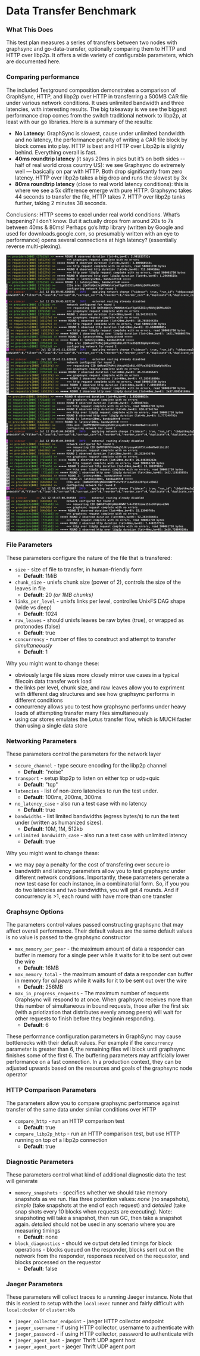 # Data Transfer Benchmark

### What This Does

This test plan measures a series of transfers between two nodes with graphsync and go-data-transfer, optionally comparing them to HTTP and HTTP over libp2p. It offers a wide variety of configurable parameters, which are documented here.

### Comparing performance

The included Testground composition demonstrates a comparison of GraphSync, HTTP, and libp2p over HTTP in transferring a 500MB CAR file under various network conditions. It uses unlimited bandwidth and three latencies, with interesting results. The big takeaway is we see the biggest performance drop comes from the switch traditional network to libp2p, at least with our go libraries. Here is a summary of the results:

- **No Latency**: GraphSync is slowest, cause under unlimited bandwidth and no latency, the performance penalty of writing a CAR file block by block comes into play. HTTP is best and HTTP over Libp2p is slightly behind. Everything overall is fast.
- **40ms roundtrip latency** (it says 20ms in pics but it’s on both sides -- half of real world cross country US): we see Graphsync do extremely well — basically on par with HTTP. Both drop significantly from zero latency. HTTP over libp2p takes a big drop and runs the slowest by 3x
- **80ms roundtrip latency** (close to real world latency conditions): this is where we see a 5x difference emerge with pure HTTP. Graphsync takes 44 seconds to transfer the file, HTTP takes 7. HTTP over libp2p tanks further, taking 2 minutes 38 seconds.

Conclusions:
HTTP seems to excel under real world conditions. What’s happening? I don’t know. But it actually drops from around 20s to 7s between 40ms & 80ms! Perhaps go’s http library (written by Google and used for downloads.google.com, so presumably written with an eye to performance) opens several connections at high latency? (essentially reverse multi-plexing).

![run 1](./run1.png) ![run 2](./run2.png)

### File Parameters

These parameters configure the nature of the file that is transfered:

- `size` - size of file to transfer, in human-friendly form 
   - **Default**: 1MiB
- `chunk_size` - unixfs chunk size (power of 2), controls the size of the leaves in file
   - **Default**: 20 *(or 1MB chunks)*
- `links_per_level` - unixfs links per level, controlles UnixFS DAG shape (wide vs deep) 
   - **Default**: 1024
- `raw_leaves` - should unixfs leaves be raw bytes (true), or wrapped as protonodes (false)
   - **Default**: true
- `concurrency` - number of files to construct and attempt to transfer *simultaneously*
   - **Default**: 1

Why you might want to change these:
- obviously large file sizes more closely mirror use cases in a typical filecoin data transfer work load
- the links per level, chunk size, and raw leaves allow you to expriment with different dag structures and see how graphsync performs in different conditions
- concurrency allows you to test how graphsync performs under heavy loads of attempting transfer many files simultaneously
- using car stores emulates the Lotus transfer flow, which is MUCH faster than using a single data store

### Networking Parameters

These parameters control the parameters for the network layer
- `secure_channel` - type secure encoding for the libp2p channel
   - **Default**: "noise"
- `transport` - setup libp2p to listen on either tcp or udp+quic
   - **Default**: "tcp"
- `latencies` - list of non-zero latencies to run the test under. 
   - **Default**: 100ms, 200ms, 300ms
- `no_latency_case` - also run a test case with no latency 
   - **Default**: true
- `bandwidths` - list limited bandwidths (egress bytes/s) to run the test under (written as humanized sizes). 
   - **Default**: 10M, 1M, 512kb
- `unlimited_bandwidth_case` - also run a test case with unlimited latency
   - **Default**: true

Why you might want to change these:
- we may pay a penalty for the cost of transfering over secure io
- bandwidth and latency parameters allow you to test graphsync under different network conditions. Importantly, these parameters generate a new test case for each instance, in a combinatorial form. So, if you you do two latencies and two bandwidths, you will get 4 rounds. And if concurrency is >1, each round with have more than one transfer

### Graphsync Options

The parameters control values passed constructing graphsync that may affect overall performance. Their default values are the same default values is no value is passed to the graphsync constructor

- `max_memory_per_peer` - the maximum amount of data a responder can buffer in memory for a single peer while it waits for it to be sent out over the wire
   - **Default**: 16MB
- `max_memory_total` - the maximum amount of data a responder can buffer in memory for *all peers* while it waits for it to be sent out over the wire
   - **Default**: 256MB
- `max_in_progress_requests` - The maximum number of requests Graphsync will respond to at once. When graphsync receives more than this number of simultaneous in bound requests, those after the first six (with a priotization that distributes evenly among peers) will wait for other requests to finish before they beginnin responding.
   - **Default**: 6

These performance configuration parameters in GraphSync may cause bottlenecks with their default values. For example if the `concurrency` parameter is greater than 6, the remaining files will block until graphsync finishes some of the first 6. The buffering parameters may artificially lower performance on a fast connection. In a production context, they can be adjusted upwards based on the resources and goals of the graphsync node operator

### HTTP Comparison Parameters

The parameters allow you to compare graphsync performance against transfer of the same data under similar conditions over HTTP

- `compare_http` - run an HTTP comparison test
   - **Default**: true
- `compare_libp2p_http` - run an HTTP comparison test, but use HTTP running on top of a libp2p connection
   - **Default**: true

### Diagnostic Parameters

These parameters control what kind of additional diagnostic data the test will generate

- `memory_snapshots` - specifies whether we should take memory snapshots as we run. Has three potention values: *none* (no snapshots), *simple* (take snapshots at the end of each request) and *detailed* (take snap shots every 10 blocks when requests are executing). Note: snapshoting will take a snapshot, then run GC, then take a snapshot again. *detailed* should not be used in any scenario where you are measuring timings
   - **Default**: none
- `block_diagnostics` - should we output detailed timings for block operations - blocks queued on the responder, blocks sent out on the network from the responder, responses received on the requestor, and blocks processed on the requestor
   - **Default**: false


### Jaeger Parameters

These parameters will collect traces to a running Jaeger instance. Note that
this is easiest to setup with the `local:exec` runner and fairly difficult with `local:docker` or `cluster:k8s`

- `jaeger_collector_endpoint` - jaeger HTTP collector endpoint
- `jaeger_username` - if using HTTP collector, username to authenticate with
- `jaeger_password` - if using HTTP collector, password to authenticate with
- `jaeger_agent_host` - jaeger Thrift UDP agent host
- `jaeger_agent_port` - jaeger Thrift UDP agent port
